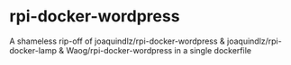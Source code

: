 # rpi-docker-wordpress
A shameless rip-off of joaquindlz/rpi-docker-wordpress &amp; joaquindlz/rpi-docker-lamp & Waog/rpi-docker-wordpress in a single dockerfile
